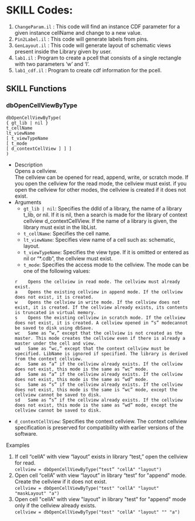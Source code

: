 # SKILL Codes:
1. `ChangeParam.il` : This code will find an instance CDF parameter for a given instance cellName and change to a new value.
2. `Pin2Label.il`   : This code will generate labels from pins.
3. `GenLayout.il`   : This code will generate layout of schematic views present inside the Library given by user.
4. `lab1.il`        : Program to create a pcell that consists of a single rectangle with two parameters ‘w’ and ‘l’.
5. `lab1_cdf.il`    : Program to create cdf information for the pcell.

## SKILL Functions

### dbOpenCellViewByType
```
dbOpenCellViewByType(
{ gt_lib | nil }
t_cellName
lt_viewName
[ t_viewTypeName
[ t_mode
[ d_contextCellView ] ] ]
)
```
- Description  
Opens a cellview.  
The cellview can be opened for read, append, write, or scratch mode. If you open the cellview for the read mode, the cellview must exist. if you open the cellview for other modes, the cellview is created if it does not exist.  
- Arguments  
  - `gt_lib | nil`: Specifies the ddId of a library, the name of a library t_lib, or nil. If it is nil, then a search is made for the library of context cellview d_contextCellView.   If the name of a library is given, the library must exist in the libList.  
  - `t_cellName`: Specifies the cell name.  
  - `lt_viewName`: Specifies view name of a cell such as: schematic, layout.  
  - `t_viewTypeName`: Specifies the view type. If it is omitted or entered as nil or “*.cdb”, the cellview must exist.  
  - `t_mode`: Specifies the access mode to the cellview. The mode can be one of the following values:  
  ```
  r    Opens the cellview in read mode. The cellview must already exist.
  a    Opens the existing cellview in append mode. If the cellview does not exist, it is created.
  w    Opens the cellview in write mode. If the cellview does not exist, it is created. If the cellview already exists, its contents is truncated in virtual memory.
  s    Opens the existing cellview in scratch mode. If the cellview does not exist, it is created. A cellview opened in “s” modecannot be saved to disk using dbSave.
  wc   Same as “w,” except that the cellview is not created as the master. This mode creates the cellview even if there is already a master under the cell and view.
  wd   Same as “wc,” except that the context cellview must be specified. LibName is ignored if specified. The library is derived from the context cellview.
  ac   Same as “a” if the cellview already exists. If the cellview does not exist, this mode is the same as “wc” mode.
  ad   Same as “a” if the cellview already exists. If the cellview does not exist, this mode is the same as “wd” mode.
  sc   Same as “s” if the cellview already exists. If the cellview does not exist, this mode is the same is “wc” mode, except the cellview cannot be saved to disk.
  sd   Same as “s” if the cellview already exists. If the cellview does not exist, this mode is the same as “wd” mode, except the cellview cannot be saved to disk.
  ```
- `d_contextCellView`: Specifies the context cellview. The context cellview specification is preserved for compatibility with earlier versions of the software.  

Examples  
1. If cell “cellA” with view “layout” exists in library “test,” open the cellview for read.  
```cellview = dbOpenCellViewByType(“test” "cellA" "layout")```  
2. Open cell “cellA” with view “layout” in library “test” for "append" mode. Create the cellview if it does not exist.  
```cellview = dbOpenCellViewByType("test" "cellA" "layout" "maskLayout" "a")```  
3. Open cell "cellA" with view "layout" in library "test" for "append" mode only if the cellview already exists.  
```cellview = dbOpenCellViewByType("test" "cellA" "layout" "" "a")```

